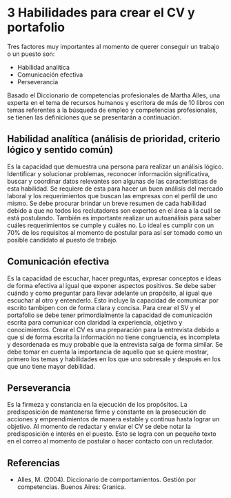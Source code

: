 # 3 Habilidades para crear el CV y portafolio

Tres factores muy importantes al momento de querer conseguir un trabajo  o un puesto son:

- Habilidad analítica
- Comunicación efectiva
- Perseverancia

Basado el Diccionario de competencias profesionales de Martha Alles, una experta en el tema de recursos humanos y escritora de más de 10 libros con temas referentes a la búsqueda de empleo y competencias profesionales, se tienen las definiciones que se presentarán a continuación.

## Habilidad analítica (análisis de prioridad, criterio lógico y sentido común)

Es la capacidad que demuestra una persona para realizar un análisis lógico. Identificar y solucionar problemas, reconocer información significativa, buscar y coordinar datos relevantes son algunas de las características de esta habilidad. Se requiere de esta para hacer un buen análisis del mercado laboral y los requerimientos que buscan las empresas con el perfil de uno mismo. Se debe procurar brindar un breve resumen de cada habilidad debido a que no todos los reclutadores son expertos en el área a la cuál se está postulando. También es importante realizar un autoanálisis para saber cuáles requerimientos se cumple y cuáles no. Lo ideal es cumplir con un 70% de los requisitos al momento de postular para así ser tomado como un posible candidato al puesto de trabajo.

## Comunicación efectiva

Es la capacidad de escuchar, hacer preguntas, expresar conceptos e ideas de forma efectiva al igual que exponer aspectos positivos. Se debe saber cuándo y como preguntar para llevar adelante un propósito, al igual que escuchar al otro y entenderlo. Esto incluye la capacidad de comunicar por escrito tambipen con de forma clara y concisa. Para crear el SV y el portafolio se debe tener primordialmente la capacidad de comunicación escrita para comunicar con claridad la experiencia, objetivo y conocimientos. Crear el CV es una preparación para la entrevista debido a que si de forma escrita la información no tiene congruencia, es incompleta y desordenada es muy probable que la entrevista salga de forma similar. Se debe tomar en cuenta la importancia de aquello que se quiere mostrar, primero los temas y habilidades en los que uno sobresale y después en los que uno tiene mayor debilidad.

## Perseverancia

Es la firmeza y constancia en la ejecución de los propósitos. La predisposición de mantenerse firme y constante en la prosecución de acciones y emprendimientos de manera estable y continua hasta lograr un objetivo. Al momento de redactar y enviar el CV se debe notar la predisposición e interés en el puesto. Esto se logra con un pequeño texto en el correo al momento de postular o hacer contacto con un reclutador.

## Referencias

- Alles, M. (2004). Diccionario de comportamientos. Gestión por competencias. Buenos Aires: Granica.
